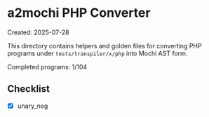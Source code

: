 # a2mochi PHP Converter

Created: 2025-07-28

This directory contains helpers and golden files for converting PHP programs under `tests/transpiler/x/php` into Mochi AST form.

Completed programs: 1/104

## Checklist
- [x] unary_neg
